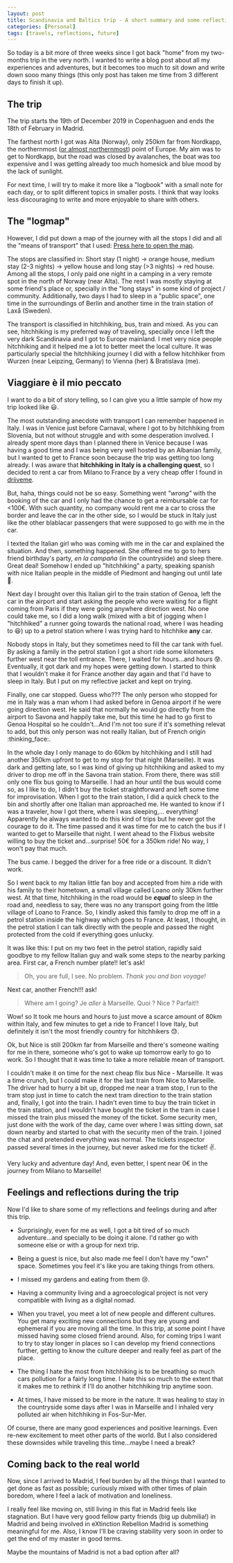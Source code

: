 ```yaml
---
layout: post
title: Scandinavia and Baltics trip - A short summary and some reflections
categories: [Personal]
tags: [travels, reflections, future]
---
```


So today is a bit more of three weeks since I got back "home" from my two-months trip in the very north.
I wanted to write a blog post about all my experiences and adventures, but it becomes too much to sit down and write down sooo many things (this only post has taken me time from 3 different days to finish it up).

## The trip

The trip starts the 19th of December 2019 in Copenhaguen and ends the 18th of February in Madrid.

The farthest north I got was Alta (Norway), only 250km far from Nordkapp, the northernmost ([or almost northernmost](https://en.wikipedia.org/wiki/North_Cape_(Norway)#Geography)) point of Europe. My aim was to get to Nordkapp, but the road was closed by avalanches, the boat was too expensive and I was getting already too much homesick and blue mood by the lack of sunlight.

For next time, I will try to make it more like a "logbook" with a small note for each day, or to split different topics in smaller posts. I think that way looks less discouraging to write and more enjoyable to share with others.


## The "logmap"

However, I did put down a map of the journey with all the stops I did and all the "means of transport" that I used: [Press here to open the map](https://facilmap.org/St2yjcRmp4a2).

The stops are classified in: Short stay (1 night) -> orange house, medium stay (2-3 nights) -> yellow house and long stay (>3 nights) -> red house. Among all the stops, I only paid one night in a camping in a very remote spot in the north of Norway (near Alta). The rest I was mostly staying at some friend's place or, specially in the "long stays" in some kind of project / community. Additionally, two days I had to sleep in a "public space", one time in the surroundings of Berlin and another time in the train station of Laxå (Sweden).

The transport is classified in hitchhiking, bus, train and mixed. As you can see, hitchhiking is my preferred way of traveling, specially once I left the very dark Scandinavia and I got to Europe mainland. I met very nice people hitchhiking and it helped me a lot to better meet the local culture. It was particularly special the hitchhiking journey I did with a fellow hitchhiker from Wurzen (near Leipzing, Germany) to Vienna (her) & Bratislava (me).

## Viaggiare è il mio peccato

I want to do a bit of story telling, so I can give you a little sample of how my trip looked like :smiley:.

The most outstanding anecdote with transport I can remember happened in Italy. I was in Venice just before Carnaval, where I got to by hitchhiking from Slovenia, but not without struggle and with some desperation involved. I already spent more days than I planned there in Venice because I was having a good time and I was being very well hosted by an Albanian family, but I wanted to get to France soon because the trip was getting too long already. I was aware that **hitchhiking in Italy is a challenging quest**, so I decided to rent a car from Milano to France by a very cheap offer I found in [driiveme](https://www.driiveme.co.uk/).

But, haha, things could not be so easy. Something went _"wrong"_ with the booking of the car and I only had the chance to get a reimbursable car for <100€. With such quantity, no company would rent me a car to cross the border and leave the car in the other side, so I would be stuck in Italy just like the other blablacar passengers that were supposed to go with me in the car.

I texted the Italian girl who was coming with me in the car and explained the situation. And then, something happened.
She offered me to go to hers friend birthday's party, *en la campaña* (in the countryside) and sleep there. Great deal! Somehow I ended up "hitchhiking" a party, speaking spanish with nice Italian people in the middle of Piedmont and hanging out until late :tada:.

Next day I brought over this Italian girl to the train station of Genoa, left the car in the airport and start asking the people who were waiting for a flight coming from Paris if they were going anywhere direction west. No one could take me, so I did a long walk (mixed with a bit of jogging when I "hitchhiked" a runner going towards the national road, where I was heading to :laughing:) up to a petrol station where I was trying hard to hitchhike **any** car.

Nobody stops in Italy, but they sometimes need to fill the car tank with fuel. By asking a family in the petrol station I got a short ride some kilometers further west near the toll entrance. There, I waited for hours...and hours :cold_sweat:. Eventually, it got dark and my hopes were getting down. I started to think that I wouldn't make it for France another day again and that I'd have to sleep in Italy. But I put on my reflective jacket and kept on trying.

Finally, one car stopped. Guess who??? The only person who stopped for me in Italy was a man whom I had asked before in Genoa airport if he were going direction west. He said that normally he would go directly from the airport to Savona and happily take me, but this time he had to go first to Genoa Hospital so he couldn't...And I'm not too sure if it's something relevat to add, but this only person was not really Italian, but of French origin :thinking_face:.

In the whole day I only manage to do 60km by hitchhiking and I still had another 350km upfront to get to my stop for that night (Marseille). It was dark and getting late, so I was kind of giving up hitchhiking and asked to my driver to drop me off in the Savona train station. From there, there was still only one flix bus going to Marseille. I had an hour until the bus would come so, as I like to do, I didn't buy the ticket straightforward and left some time for improvisation. When I got to the train station, I did a quick check to the bin and shortly after one Italian man approached me. He wanted to know if I was a traveler, how I got there, where I was sleeping,... everything! Apparently he always wanted to do this kind of trips but he never got the courage to do it. The time passed and it was time for me to catch the bus if I wanted to get to Marseille that night. I went ahead to the Flixbus website willing to buy the ticket and...surprise! 50€ for a 350km ride! No way, I won't pay that much.

The bus came. I begged the driver for a free ride or a discount. It didn't work.

So I went back to my Italian little fan boy and accepted from him a ride with his family to their hometown, a small village called Loano only 30km further west. At that time, hitchhiking in the road would be _**equal**_ to sleep in the road and, needless to say, there was no any transport going from the little village of Loano to France. So, I kindly asked this family to drop me off in a petrol station inside the highway which goes to France. At least, I thought, in the petrol station I can talk directly with the people and passed the night protected from the cold if everything goes unlucky.

It was like this: I put on my two feet in the petrol station, rapidly said goodbye to my fellow Italian guy and walk some steps to the nearby parking area. First car, a French number plate!! let's ask!

> Oh, you are full, I see. No problem. _Thank you and bon voyage!_

Next car, another French!!! ask!

> Where am I going? Je _aller_ à Marseille. Quoi ? Nice ? Parfait!!

Wow! so It took me hours and hours to just move a scarce amount of 80km within Italy, and few minutes to get a ride to France! I love Italy, but definitely it isn't the most friendly country for hitchhikers :sweat:.

Ok, but Nice is still 200km far from Marseille and there's someone waiting for me in there, someone who's got to wake up tomorrow early to go to work. So I thought that it was time to take a more reliable mean of transport.

I couldn't make it on time for the next cheap flix bus Nice - Marseille. It was a time crunch, but I could make it for the last train from Nice to Marseille. The driver had to hurry a bit up, dropped me near a tram stop, I run to the tram stop just in time to catch the next tram direction to the train station and, finally, I got into the train. I hadn't even time to buy the train ticket in the train station, and I wouldn't have bought the ticket in the tram in case I missed the train plus missed the money of the ticket. Some security men, just done with the work of the day, came over where I was sitting down, sat down nearby and started to chat with the security men of the train. I joined the chat and pretended everything was normal. The tickets inspector passed several times in the journey, but never asked me for the ticket! :v:.

Very lucky and adventure day! And, even better, I spent near 0€ in the journey from Milano to Marseille!

## Feelings and reflections during the trip

Now I'd like to share some of my reflections and feelings during and after this trip.

* Surprisingly, even for me as well, I got a bit tired of so much adventure...and specially to be doing it alone. I'd rather go with someone else or with a group for next trip.

* Being a guest is nice, but also made me feel I don't have my "own" space. Sometimes you feel it's like you are taking things from others.

* I missed my gardens and eating from them :cry:.

* Having a community living and a agroecological project is not very compatible with living as a digital nomad.

* When you travel, you meet a lot of new people and different cultures. You get many exciting new connections but they are young and ephemeral if you are moving all the time. In this trip, at some point I have missed having some closed friend around. Also, for coming trips I want to try to stay longer in places so I can develop my friend connections further, getting to know the culture deeper and really feel as part of the place.

* The thing I hate the most from hitchhiking is to be breathing so much cars pollution for a fairly long time. I hate this so much to the extent that it makes me to rethink if I'll do another hitchhiking trip anytime soon.

* At times, I have missed to be more in the nature. It was healing to stay in the countryside some days after I was in Marseille and I inhaled very polluted air when hitchhiking in Fos-Sur-Mer.


Of course, there are many good experiences and positive learnings. Even re-new excitement to meet other parts of the world. But I also considered these downsides while traveling this time...maybe I need a break?

## Coming back to the real world

Now, since I arrived to Madrid, I feel burden by all the things that I wanted to get done as fast as possible; curiously mixed with other times of plain boredom, where I feel a lack of motivation and loneliness.

I really feel like moving on, still living in this flat in Madrid feels like stagnation. But I have very good fellow party friends (big up dubmilia!) in Madrid and being involved in eXtinction Rebellion Madrid is something meaningful for me. Also, I know I'll be craving stability very soon in order to get the end of my master in good terms.

Maybe the mountains of Madrid is not a bad option after all?
